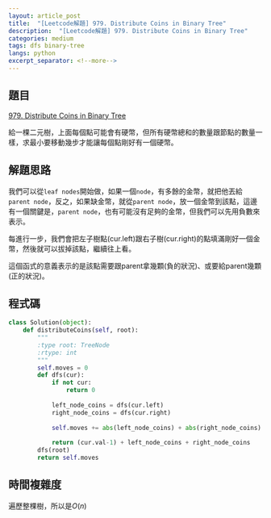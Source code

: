 ```yaml
---
layout: article_post
title:  "[Leetcode解題] 979. Distribute Coins in Binary Tree"
description:  "[Leetcode解題] 979. Distribute Coins in Binary Tree"
categories: medium 
tags: dfs binary-tree
langs: python
excerpt_separator: <!--more-->
---
```


## 題目
[979. Distribute Coins in Binary Tree
](https://leetcode.com/problems/distribute-coins-in-binary-tree/)

給一棵二元樹，上面每個點可能會有硬幣，但所有硬幣總和的數量跟節點的數量一樣，求最小要移動幾步才能讓每個點剛好有一個硬幣。

## 解題思路

我們可以從`leaf nodes`開始做，如果一個`node`，有多餘的金幣，就把他丟給`parent node`，反之，如果缺金幣，就從`parent node`，放一個金幣到該點，這邊有一個關鍵是，`parent node`，也有可能沒有足夠的金幣，但我們可以先用負數來表示。

每進行一步，我們會把左子樹點(cur.left)跟右子樹(cur.right)的點填滿剛好一個金幣，然後就可以拔掉該點，繼續往上看。

這個函式的意義表示的是該點需要跟parent拿幾顆(負的狀況)、或要給parent幾顆(正的狀況)。

## 程式碼

```python
class Solution(object):
    def distributeCoins(self, root):
        """
        :type root: TreeNode
        :rtype: int
        """
        self.moves = 0
        def dfs(cur):
            if not cur:
                return 0
            
            left_node_coins = dfs(cur.left)
            right_node_coins = dfs(cur.right)
            
            self.moves += abs(left_node_coins) + abs(right_node_coins)
            
            return (cur.val-1) + left_node_coins + right_node_coins
        dfs(root)
        return self.moves
```

## 時間複雜度

遍歷整棵樹，所以是$O(n)$